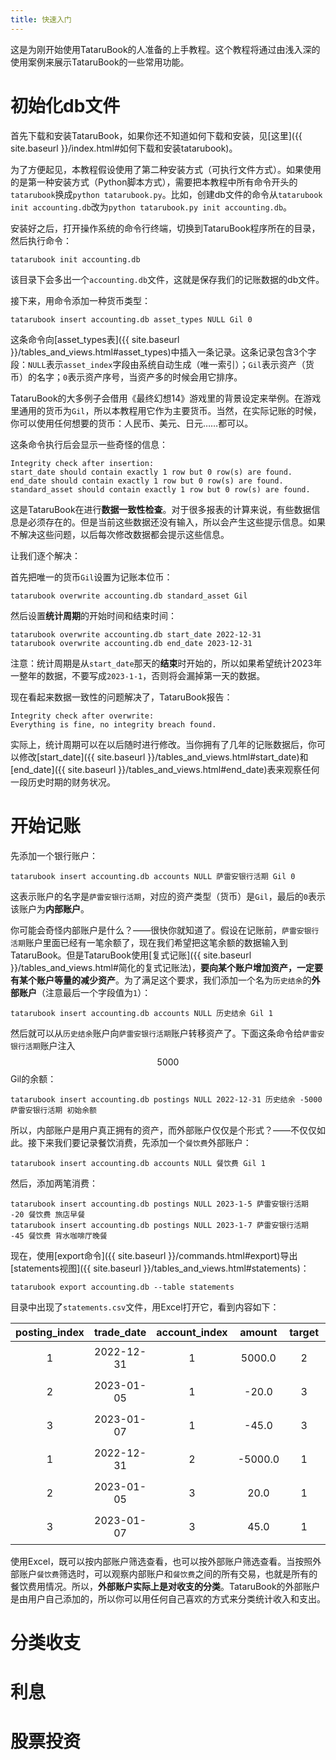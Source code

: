 ```yaml
---
title: 快速入门
---
```

这是为刚开始使用TataruBook的人准备的上手教程。这个教程将通过由浅入深的使用案例来展示TataruBook的一些常用功能。

# 初始化db文件

首先下载和安装TataruBook，如果你还不知道如何下载和安装，见[这里]({{ site.baseurl }}/index.html#如何下载和安装tatarubook)。

为了方便起见，本教程假设使用了第二种安装方式（可执行文件方式）。如果使用的是第一种安装方式（Python脚本方式），需要把本教程中所有命令开头的`tatarubook`换成`python tatarubook.py`。比如，创建db文件的命令从`tatarubook init accounting.db`改为`python tatarubook.py init accounting.db`。

安装好之后，打开操作系统的命令行终端，切换到TataruBook程序所在的目录，然后执行命令：

~~~
tatarubook init accounting.db
~~~

该目录下会多出一个`accounting.db`文件，这就是保存我们的记账数据的db文件。

接下来，用命令添加一种货币类型：

~~~
tatarubook insert accounting.db asset_types NULL Gil 0
~~~

这条命令向[asset_types表]({{ site.baseurl }}/tables_and_views.html#asset_types)中插入一条记录。这条记录包含3个字段：`NULL`表示`asset_index`字段由系统自动生成（唯一索引）；`Gil`表示资产（货币）的名字；`0`表示资产序号，当资产多的时候会用它排序。

TataruBook的大多例子会借用《最终幻想14》游戏里的背景设定来举例。在游戏里通用的货币为`Gil`，所以本教程用它作为主要货币。当然，在实际记账的时候，你可以使用任何想要的货币：人民币、美元、日元……都可以。

这条命令执行后会显示一些奇怪的信息：

~~~
Integrity check after insertion:
start_date should contain exactly 1 row but 0 row(s) are found.
end_date should contain exactly 1 row but 0 row(s) are found.
standard_asset should contain exactly 1 row but 0 row(s) are found.
~~~

这是TataruBook在进行**数据一致性检查**。对于很多报表的计算来说，有些数据信息是必须存在的。但是当前这些数据还没有输入，所以会产生这些提示信息。如果不解决这些问题，以后每次修改数据都会提示这些信息。

让我们逐个解决：

首先把唯一的货币`Gil`设置为记账本位币：

~~~
tatarubook overwrite accounting.db standard_asset Gil
~~~

然后设置**统计周期**的开始时间和结束时间：

~~~
tatarubook overwrite accounting.db start_date 2022-12-31
tatarubook overwrite accounting.db end_date 2023-12-31
~~~

注意：统计周期是从`start_date`那天的**结束**时开始的，所以如果希望统计2023年一整年的数据，不要写成`2023-1-1`，否则将会漏掉第一天的数据。

现在看起来数据一致性的问题解决了，TataruBook报告：

~~~
Integrity check after overwrite:
Everything is fine, no integrity breach found.
~~~

实际上，统计周期可以在以后随时进行修改。当你拥有了几年的记账数据后，你可以修改[start_date]({{ site.baseurl }}/tables_and_views.html#start_date)和[end_date]({{ site.baseurl }}/tables_and_views.html#end_date)表来观察任何一段历史时期的财务状况。

# 开始记账

先添加一个银行账户：

~~~
tatarubook insert accounting.db accounts NULL 萨雷安银行活期 Gil 0
~~~

这表示账户的名字是`萨雷安银行活期`，对应的资产类型（货币）是`Gil`，最后的`0`表示该账户为**内部账户**。

你可能会奇怪内部账户是什么？——很快你就知道了。假设在记账前，`萨雷安银行活期`账户里面已经有一笔余额了，现在我们希望把这笔余额的数据输入到TataruBook。但是TataruBook使用[复式记账]({{ site.baseurl }}/tables_and_views.html#简化的复式记账法)，**要向某个账户增加资产，一定要有某个账户等量的减少资产**。为了满足这个要求，我们添加一个名为`历史结余`的**外部账户**（注意最后一个字段值为`1`）：

~~~
tatarubook insert accounting.db accounts NULL 历史结余 Gil 1
~~~

然后就可以从`历史结余`账户向`萨雷安银行活期`账户转移资产了。下面这条命令给`萨雷安银行活期`账户注入$$ 5000 $$Gil的余额：

~~~
tatarubook insert accounting.db postings NULL 2022-12-31 历史结余 -5000 萨雷安银行活期 初始余额
~~~

所以，内部账户是用户真正拥有的资产，而外部账户仅仅是个形式？——不仅仅如此。接下来我们要记录餐饮消费，先添加一个`餐饮费`外部账户：

~~~
tatarubook insert accounting.db accounts NULL 餐饮费 Gil 1
~~~

然后，添加两笔消费：

~~~
tatarubook insert accounting.db postings NULL 2023-1-5 萨雷安银行活期 -20 餐饮费 旅店早餐
tatarubook insert accounting.db postings NULL 2023-1-7 萨雷安银行活期 -45 餐饮费 背水咖啡厅晚餐
~~~

现在，使用[export命令]({{ site.baseurl }}/commands.html#export)导出[statements视图]({{ site.baseurl }}/tables_and_views.html#statements)：

~~~
tatarubook export accounting.db --table statements
~~~

目录中出现了`statements.csv`文件，用Excel打开它，看到内容如下：

| posting_index | trade_date | account_index | amount | target | comment | src_name | asset_index | is_external | target_name | balance |
|:-:|:-:|:-:|:-:|:-:|:-:|:-:|:-:|:-:|:-:|:-:|
| 1 | 2022-12-31 | 1 | 5000.0 | 2 | 初始余额 | 萨雷安银行活期 | 1 | 0 | 历史结余 | 5000.0 |
| 2 | 2023-01-05 | 1 | -20.0 | 3 | 旅店早餐 | 萨雷安银行活期 | 1 | 0 | 餐饮费 | 4980.0 |
| 3 | 2023-01-07 | 1 | -45.0 | 3 | 背水咖啡厅晚餐 | 萨雷安银行活期 | 1 | 0 | 餐饮费 | 4935.0 |
| 1 | 2022-12-31 | 2 | -5000.0 | 1 | 初始余额 | 历史结余 | 1 | 1 | 萨雷安银行活期,-5000.0 |
| 2 | 2023-01-05 | 3 | 20.0 | 1 | 旅店早餐 | 餐饮费 | 1 | 1 | 萨雷安银行活期 | 20.0 |
| 3 | 2023-01-07 | 3 | 45.0 | 1 | 背水咖啡厅晚餐 | 餐饮费 | 1 | 1 | 萨雷安银行活期 | 65.0 |

使用Excel，既可以按内部账户筛选查看，也可以按外部账户筛选查看。当按照外部账户`餐饮费`筛选时，可以观察内部账户和`餐饮费`之间的所有交易，也就是所有的餐饮费用情况。所以，**外部账户实际上是对收支的分类**。TataruBook的外部账户是由用户自己添加的，所以你可以用任何自己喜欢的方式来分类统计收入和支出。

# 分类收支

# 利息

# 股票投资